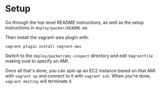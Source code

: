 # Setup

Go through the top-level README instructions, as well as the setup
instructions in `deploy/packer/README.md`.

Then install the vagrant-aws plugin with:

    vagrant plugin install vagrant-aws

Switch to the `deploy/packer/ami-inspect` directory and edit
`Vagrantfile` making sure to specify an AMI.

Once all that's done, you can spin up an EC2 instance based on that AMI
with `vagrant up` and connect to it with `vagrant ssh`. When you're
done, `vagrant destroy` will terminate it.
